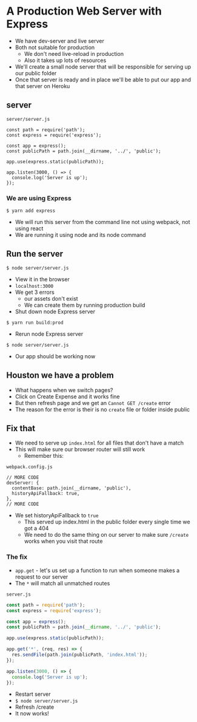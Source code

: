 # A Production Web Server with Express
* We have dev-server and live server
* Both not suitable for production
    - We don't need live-reload in production
    - Also it takes up lots of resources
* We'll create a small node server that will be responsible for serving up our public folder
* Once that server is ready and in place we'll be able to put our app and that server on Heroku

## server
`server/server.js`

```
const path = require('path');
const express = require('express');

const app = express();
const publicPath = path.join(__dirname, '../', 'public');

app.use(express.static(publicPath));

app.listen(3000, () => {
  console.log('Server is up');
});
```

### We are using Express
`$ yarn add express`

* We will run this server from the command line not using webpack, not using react
* We are running it using node and its node command

## Run the server
`$ node server/server.js`

* View it in the browser
* `localhost:3000`
* We get 3 errors
    - our assets don't exist
    - We can create them by running production build
* Shut down node Express server

`$ yarn run build:prod`

* Rerun node Express server

`$ node server/server.js`

* Our app should be working now

## Houston we have a problem
* What happens when we switch pages?
* Click on Create Expense and it works fine
* But then refresh page and we get an `Cannot GET /create` error
* The reason for the error is their is no `create` file or folder inside public

## Fix that
* We need to serve up `index.html` for all files that don't have a match
* This will make sure our browser router will still work
    - Remember this:

`webpack.config.js`

```
// MORE CODE
devServer: {
  contentBase: path.join(__dirname, 'public'),
  historyApiFallback: true,
},
// MORE CODE
```

* We set historyApiFallback to `true`
     - This served up index.html in the public folder every single time we got a 404
     - We need to do the same thing on our server to make sure `/create` works when you visit that route

### The fix
* `app.get` - let's us set up a function to run when someone makes a request to our server
* The `*` will match all unmatched routes

`server.js`

```js
const path = require('path');
const express = require('express');

const app = express();
const publicPath = path.join(__dirname, '../', 'public');

app.use(express.static(publicPath));

app.get('*', (req, res) => {
  res.sendFile(path.join(publicPath, 'index.html'));
});

app.listen(3000, () => {
  console.log('Server is up');
});
```

* Restart server
* `$ node server/server.js`
* Refresh /create
* It now works!
